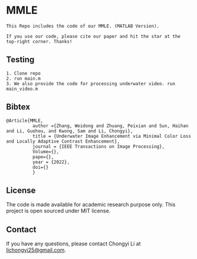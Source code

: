 # MMLE
```
This Repo includes the code of our MMLE. (MATLAB Version).

If you use our code, please cite our paper and hit the star at the top-right corner. Thanks!
```

## Testing
```
1. Clone repo
2. run main.m
3. We also provide the code for processing underwater video. run main_video.m
```


## Bibtex

```
@Article{MMLE,
          author ={Zhang, Weidong and Zhuang, Peixian and Sun, Haihan and Li, Guohou, and Kwong, Sam and Li, Chongyi},
          title = {Underwater Image Enhancement via Minimal Color Loss and Locally Adaptive Contrast Enhancement},
          journal = {IEEE Transactions on Image Processing},
          Volume={},
          pape={},
          year = {2022},
          doi={}
          }
```
##  License
The code is made available for academic research purpose only. This project is open sourced under MIT license.

## Contact
If you have any questions, please contact Chongyi Li at lichongyi25@gmail.com.

